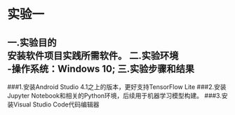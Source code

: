 # 实验一
一.实验目的<br>
安装软件项目实践所需软件。
二.实验环境<br>
-操作系统：Windows 10;
三.实验步骤和结果<br>
-
###1.安装Android Studio 4.1之上的版本，更好支持TensorFlow Lite
###2.安装Jupyter Notebook和相关的Python环境，后续用于机器学习模型构建。
###3.安装Visual Studio Code代码编辑器
